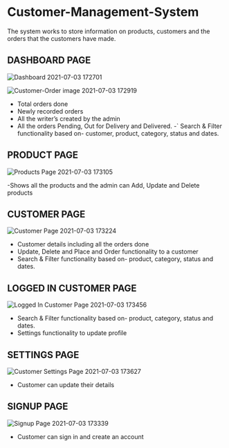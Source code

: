 # Customer-Management-System
The system works to store information on products, customers and the orders that the customers have made.


## DASHBOARD PAGE

![Dashboard 2021-07-03 172701](https://user-images.githubusercontent.com/44529236/124357714-af6d2b00-dc25-11eb-8020-eb15c9ea2f95.png)

![Customer-Order image 2021-07-03 172919](https://user-images.githubusercontent.com/44529236/124358149-9feee180-dc27-11eb-8b2a-4495bc1a4680.png)

- Total orders done
-	Newly recorded orders
-	All the writer’s created by the admin
-	All the orders Pending, Out for Delivery and Delivered.
-`	Search & Filter functionality based on- customer, product, category, status and dates.
 
 
 
 ## PRODUCT PAGE
 
 ![Products Page 2021-07-03 173105](https://user-images.githubusercontent.com/44529236/124358174-bf860a00-dc27-11eb-95f8-22fa8c230583.png)

-Shows all the products and the admin can Add, Update and Delete products




## CUSTOMER PAGE

![Customer Page 2021-07-03 173224](https://user-images.githubusercontent.com/44529236/124358218-fb20d400-dc27-11eb-88a7-5f10030f4c72.png)

- Customer details including all the orders done
- Update, Delete and Place and Order functionality to a customer
- Search & Filter functionality based on- product, category, status and dates.


## LOGGED IN CUSTOMER PAGE

![Logged In Customer Page 2021-07-03 173456](https://user-images.githubusercontent.com/44529236/124358310-666aa600-dc28-11eb-80c3-5f3f560d19c8.png)

- Search & Filter functionality based on- product, category, status and dates. 
- Settings functionality to update profile


## SETTINGS PAGE

![Customer Settings Page 2021-07-03 173627](https://user-images.githubusercontent.com/44529236/124358382-b0ec2280-dc28-11eb-8265-93923bf5c966.png)

- Customer can update their details



 ## SIGNUP PAGE

![Signup Page 2021-07-03 173339](https://user-images.githubusercontent.com/44529236/124358405-c9f4d380-dc28-11eb-9678-11d6e093e7df.png)

- Customer can sign in and create an account 
 

